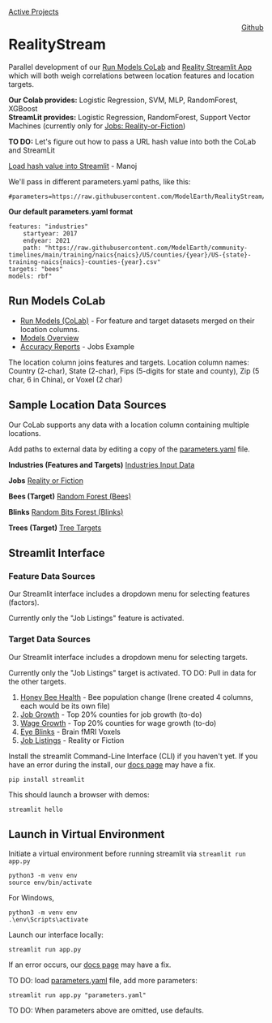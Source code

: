 [Active Projects](/projects)

<a href="https://github.com/ModelEarth/RealityStream/" style="float:right">Github</a>
# RealityStream
Parallel development of our [Run Models CoLab](input/industries) and [Reality Streamlit App](https://reality.streamlit.app/)  
which will both weigh correlations between location features and location targets.

**Our Colab provides:** Logistic Regression, SVM, MLP, RandomForest, XGBoost  
**StreamLit provides:** Logistic Regression, RandomForest, Support Vector Machines (currently only for [Jobs: Reality-or-Fiction](output/jobs))

**TO DO:** Let's figure out how to pass a URL hash value into both the CoLab and StreamLit  

[Load hash value into Streamlit](https://discuss.streamlit.io/t/get-query-params-not-working-with-instead-of/20314) - Manoj
<!--
	And after ? in Streamlit URL:
	https://docs.streamlit.io/develop/api-reference/caching-and-state/st.query_params
-->

We'll pass in different parameters.yaml paths, like this: 

	#parameters=https://raw.githubusercontent.com/ModelEarth/RealityStream/main/parameters.yaml


**Our default parameters.yaml format**

	features: "industries"
		startyear: 2017
		endyear: 2021
	 	path: "https://raw.githubusercontent.com/ModelEarth/community-timelines/main/training/naics{naics}/US/counties/{year}/US-{state}-training-naics{naics}-counties-{year}.csv"
	targets: "bees"
	models: rbf"

## Run Models CoLab

- [Run Models (CoLab)](input/industries) - For feature and target datasets merged on their location columns.
- [Models Overview](models)
- [Accuracy Reports](output/jobs/) - Jobs Example

The location column joins features and targets. Location column names:  
Country (2-char), State (2-char), Fips (5-digits for state and county), Zip (5 char, 6 in China), or Voxel (2 char)

## Sample Location Data Sources

Our CoLab supports any data with a location column containing multiple locations.  

Add paths to external data by editing a copy of the [parameters.yaml](https://github.com/ModelEarth/RealityStream/blob/main/parameters.yaml) file.

**Industries (Features and Targets)**
<a href="input/industries/">Industries Input Data</a>

**Jobs**
<a href="models/reality-or-fiction/">Reality or Fiction</a>

**Bees (Target)**
<a href="input/bees/">Random Forest (Bees)</a>

**Blinks**
<a href="models/random-bits-forest/">Random Bits Forest (Blinks)</a><br>

**Trees (Target)**
[Tree Targets](input/trees/)


## Streamlit Interface

### Feature Data Sources

Our Streamlit interface includes a dropdown menu for selecting features (factors).

Currently only the "Job Listings" feature is activated.

### Target Data Sources

Our Streamlit interface includes a dropdown menu for selecting targets.

Currently only the "Job Listings" target is activated.
TO DO: Pull in data for the other targets. 

1. [Honey Bee Health](input/bees/) - Bee population change (Irene created 4 columns, each would be its own file)
2. [Job Growth](input/industries/) - Top 20% counties for job growth (to-do)
3. [Wage Growth](input/industries/) - Top 20% counties for wage growth (to-do)
4. [Eye Blinks](output/blinks/) - Brain fMRI Voxels
5. [Job Listings](output/jobs/) - Reality or Fiction

Install the streamlit Command-Line Interface (CLI) if you haven't yet.
If you have an error during the install, our [docs page](docs) may have a fix.

	pip install streamlit

This should launch a browser with demos:

	streamlit hello

## Launch in Virtual Environment

Initiate a virtual environment before running streamlit via `streamlit run app.py`

	python3 -m venv env
	source env/bin/activate

For Windows,

	python3 -m venv env
	.\env\Scripts\activate


Launch our interface locally:

	streamlit run app.py


If an error occurs, our [docs page](docs) may have a fix.

<!--
To also try:

	streamlit run https://raw.githubusercontent.com/streamlit/reality/master/app.py
-->
TO DO: load [parameters.yaml](parameters.yaml) file, add more parameters:

	streamlit run app.py "parameters.yaml"

TO DO: When parameters above are omitted, use defaults.

